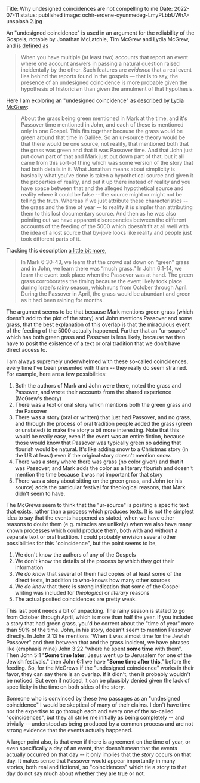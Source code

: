 Title: Why undesigned coincidences are not compelling to me
Date: 2022-07-11
status: published
image: ochir-erdene-oyunmedeg-LmyPLbbUWhA-unsplash 2.jpg

An "undesigned coincidence" is used in an argument for the reliability of the Gospels, notable by Jonathan McLatchie, Tim McGrew and Lydia McGrew, and [is defined as](https://jonathanmclatchie.com/yes-richard-carrier-there-are-undesigned-coincidences-part-1/)

> When you have multiple (at least two) accounts that report an event where one account answers in passing a natural question raised incidentally by the other.  Such features are _evidence_ that a real event lies behind the reports found in the gospels — that is to say, the presence of an undesigned coincidence is more probable given the hypothesis of historicism than given the annulment of that hypothesis.

Here I am exploring an "undesigned coincidence" [as described by Lydia McGrew](https://youtu.be/8BQDcl7nOX8?t=2880):

> About the grass being green mentioned in Mark at the time, and it's Passover time mentioned in John, and each of these is mentioned only in one Gospel.  This fits together because the grass would be green around that time in Galilee.  So an ur-source theory would be that there would be one source, not reality, that mentioned both that the grass was green and that it was Passover time.  And that John just put down part of that and Mark just put down part of that, but it all came from this sort-of thing which was some version of the story that had both details in it.  What Jonathan means about simplicity is basically what you've done is taken a hypothetical source and given it the properties of reality, and put it up there instead of reality and you have space between that and the alleged hypothetical source and reality where it could be false -- the source might or might not be telling the truth.  Whereas if we just  attribute these characteristics -- the grass and the time of year -- to reality it is simpler than attributing them to this lost documentary source.  And then as he was also pointing out we have apparent discrepancies between the different accounts of the feeding of the 5000 which doesn't fit at all well with the idea of a lost source that by-jove looks like reality and people just took different parts of it.

Tracking this description [a little bit more](https://christian-apologist.com/2022/07/02/undesigned-coincidences-in-the-feeding-of-the-5000/),

> In Mark 6:30-43, we learn that the crowd sat down on “green” grass and in John, we learn there was “much grass.” In John 6:1-14, we learn the event took place when the Passover was at hand.
> The green grass corroborates the timing because the event likely took place during Israel’s rainy season, which runs from October through April. During the Passover in April, the grass would be abundant and green as it had been raining for months.

The argument seems to be that because Mark mentions green grass (which doesn't add to the plot of the story) and John mentions Passover and some grass, that the best explanation of this overlap is that the miraculous event of the feeding of the 5000 actually happened.  Further that an "ur-source" which has both green grass and Passover is less likely, because we then have to posit the existence of a text or oral tradition that we don't have direct access to.  

I am always supremely underwhelmed with these so-called coincidences, every time I've been presented with them -- they really do seem strained.  For example, here are a few possibilities:

1. Both the authors of Mark and John were there, noted the grass and Passover, and wrote their accounts from the shared experience (McGrew's theory)
2. There was a text or oral story which mentions both the green grass and the Passover
3. There was a story (oral or written) that just had Passover, and no grass, and through the process of oral tradition people added the grass (green or unstated) to make the story a bit more interesting.  Note that this would be really easy, even if the event was an entire fiction, because those would know that Passover was typically green so adding that flourish would be natural.  It's like adding snow to a Christmas story (in the US at least) even if the original story doesn't mention snow.  
4. There was a story where there was grass (no color given) and that it was Passover, and Mark adds the color as a literary flourish and doesn't mention the time because it was not important for that story
5. There was a story about sitting on the green grass, and John (or his source) adds the particular festival for theological reasons, that Mark didn't seem to have.  

The McGrews seem to think that the "ur-source" is positing a specific text that exists, rather than a process which produces texts.  It is not the simplest idea to say that the events happened as stated, when we have other reasons to doubt them (e.g. miracles are unlikely) when we also have many known processes which could produce them, both with and without a separate text or oral tradition.  I could probably envision several other possibilities for this "coincidence", but the point seems to be,

1. We don't know the authors of any of the Gospels
2. We don't know the details of the process by which they got their information
3. We *do know* that several of them had copies of at least some of the direct texts, in addition to who-knows how many other sources
4. We *do know* that there is strong indication that some of the Gospel writing was included for *theological*  or *literary* reasons
5. The actual posited coincidences are pretty weak. 

This last point needs a bit of unpacking.  The rainy season is stated to go from October through April, which is more than half the year.  If you included a story that had green grass, you'd be correct about the "time of year" more than 50% of the time.  John, in his story, doesn't seem to mention Passover directly.  In John 2:13 he mentions "When it was almost time for the Jewish Passover" and then between that and the grass incident, we have phrases like (emphasis mine) John 3:22 "where he spent **some time** with them".  Then John 5:1 "**Some time later**, Jesus went up to Jerusalem for one of the Jewish festivals." then John 6:1 we have "**Some time after this**," before the feeding.  So, for the McGrews if the "undesigned coincidence" works in their favor, they can say there is an overlap.   If it didn't, then it probably wouldn't be noticed.  But even if noticed, it can be plausibly denied given the lack of specificity in the time on both sides of the story.  

Someone who is convinced by these two passages as an "undesigned coincidence" I would be skeptical of many of their claims.  I don't have time nor the expertise to go through each and every one of the so-called "coincidences", but they all strike me initially as being completely -- and trivially -- understood as being produced by a common process and are not strong evidence that the events actually happened.  

A larger point also, is that even if there is agreement on the time of year, or even specifically a day of an event,  that doesn't mean that the events actually occurred on that day -- it only implies that the *story* occurs on that day.  It makes sense that Passover would appear importantly in many stories, both real and fictional, so "coincidences" which tie a story to that day do not say much about whether they are true or not. 